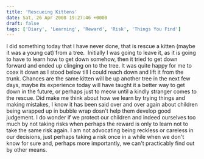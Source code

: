 ```yaml
---
title: 'Rescueing Kittens'
date: Sat, 26 Apr 2008 19:27:46 +0000
draft: false
tags: ['Diary', 'Learning', 'Reward', 'Risk', 'Things You Find']
---
```


I did something today that I have never done, that is rescue a kitten (maybe it was a young cat) from a tree.  Initially I was going to leave it, as it is going to have to learn how to get down somehow, then it tried to get down forward and ended up clinging on to the tree. It was quite happy for me to coax it down as I stood below till I could reach down and lift it from the trunk. Chances are the same kitten will be up another tree in the next few days, maybe its experience today will have taught it a better way to get down in the future, or perhaps just to meow until a kindly stranger comes to the rescue. Did make me think about how we learn by trying things and making mistakes, I know it has been said over and over again about children being wrapped up in bubble wrap dosn't help them develop good judgement. I do wonder if we protect our children and indeed ourselves too much by not taking risks when perhaps the reward is only to learn not to take the same risk again. I am not advocating being reckless or careless in our decisions, just perhaps taking a risk once in a while when we don't know for sure and, perhaps more importantly, we can't practicably find out by other means.